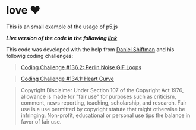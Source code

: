 # love :heart:
This is an small example of the usage of p5.js 


***Live version of the code in the following [link](https://editor.p5js.org/barradeus/full/6StxAWMgw)***


This code was developed with the help from [Daniel Shiffman](https://twitter.com/shiffman) and his followig coding challenges:

> [Coding Challenge #136.2: Perlin Noise GIF Loops](https://www.youtube.com/watch?v=c6K-wJQ77yQ)
  
> [Coding Challenge #134.1: Heart Curve](https://www.youtube.com/watch?v=oUBAi9xQ2X4)


> 
> Copyright Disclaimer Under Section 107 of the Copyright Act 1976, allowance is made for "fair use" for purposes such as criticism, comment, news reporting, teaching, scholarship, and research. Fair use is a use permitted by copyright statute that might otherwise be infringing. Non-profit, educational or personal use tips the balance in favor of fair use.

